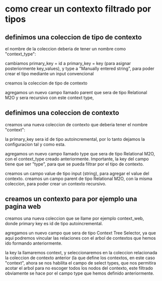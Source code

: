 

# como crear un contexto filtrado por tipos

## definimos una coleccion de tipo de contexto

el nombre de la coleccion deberia de tener un nombre como "context_type":

cambiamos primary_key = id a primary_key = key (para asignar posteriormente key_values),
y type a "Manually entered string", para poder crear el tipo mediante un input convencional

creamos la coleccion de tipo de contexto

agregamos un nuevo campo llamado parent que sera de tipo Relational M2O y sera recursivo con este context type,



## definimos una coleccion de contexto

creamos una nueva coleccion de contexto que deberia tener el nombre "context":


la primary_key sera id de tipo autoincremental, por lo tanto dejamos la configuracion tal y como esta.

agregamos un nuevo campo llamado type que sera de tipo Relational M2O, con el context_type creado anteriormente. Importante, la key del campo tiene que ser "type", para que se pueda filtrar por el tipo de contexto.

creamos un campo value de tipo input (string), para agregar el value del contexto.
creamos un campo parent de tipo Relational M2O, con la misma coleccion, para poder crear un contexto recursivo.

## creamos un contexto para por ejemplo una pagina web

creamos una nueva coleccion que se llame por ejemplo context_web, donde primary key es id de tipo autoincremental.

agregamos un nuevo campo que sera de tipo Context Tree Selector, ya que aqui podremos vincular las relaciones con el arbol de contextos que hemos ido formando anteriormente.

la key la llamaremos context, y seleccionaremos en la coleccion relacionada la coleccion de contexto anterior (la que define los contextos, en este caso "context", ahora se nos habilita el campo de select types, que nos permitira acotar el arbol para no escoger todos los nodos del contexto, este filtrado obviamente se hace por el campo type que hemos definido anteriormente.
